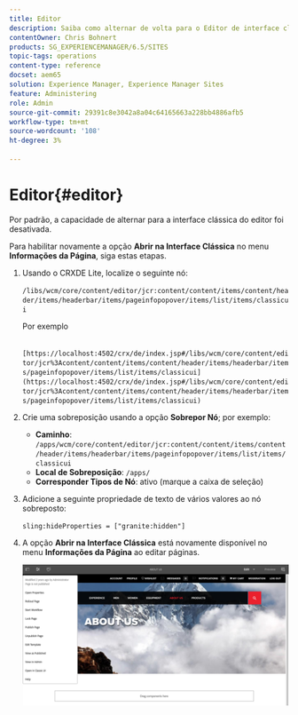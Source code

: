 ```yaml
---
title: Editor
description: Saiba como alternar de volta para o Editor de interface clássica.
contentOwner: Chris Bohnert
products: SG_EXPERIENCEMANAGER/6.5/SITES
topic-tags: operations
content-type: reference
docset: aem65
solution: Experience Manager, Experience Manager Sites
feature: Administering
role: Admin
source-git-commit: 29391c8e3042a8a04c64165663a228bb4886afb5
workflow-type: tm+mt
source-wordcount: '108'
ht-degree: 3%

---
```



# Editor{#editor}

Por padrão, a capacidade de alternar para a interface clássica do editor foi desativada.

Para habilitar novamente a opção **Abrir na Interface Clássica** no menu **Informações da Página**, siga estas etapas.

1. Usando o CRXDE Lite, localize o seguinte nó:

   `/libs/wcm/core/content/editor/jcr:content/content/items/content/header/items/headerbar/items/pageinfopopover/items/list/items/classicui`

   Por exemplo

   ` [https://localhost:4502/crx/de/index.jsp#/libs/wcm/core/content/editor/jcr%3Acontent/content/items/content/header/items/headerbar/items/pageinfopopover/items/list/items/classicui](https://localhost:4502/crx/de/index.jsp#/libs/wcm/core/content/editor/jcr%3Acontent/content/items/content/header/items/headerbar/items/pageinfopopover/items/list/items/classicui)`

1. Crie uma sobreposição usando a opção **Sobrepor Nó**; por exemplo:

   * **Caminho**: `/apps/wcm/core/content/editor/jcr:content/content/items/content/header/items/headerbar/items/pageinfopopover/items/list/items/classicui`
   * **Local de Sobreposição**: `/apps/`
   * **Corresponder Tipos de Nó**: ativo (marque a caixa de seleção)

1. Adicione a seguinte propriedade de texto de vários valores ao nó sobreposto:

   `sling:hideProperties = ["granite:hidden"]`

1. A opção **Abrir na Interface Clássica** está novamente disponível no menu **Informações da Página** ao editar páginas.

   ![abrir na opção da interface clássica a partir de informações da página](assets/syui-03-2019-02-27-15-19-48.png)
